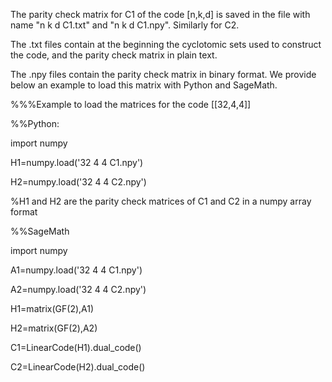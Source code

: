 The parity check matrix for C1 of the code [n,k,d] is saved in the file with name "n k d C1.txt" and "n k d C1.npy". Similarly for C2.

The .txt files contain at the beginning the cyclotomic sets used to construct the code, and the parity check matrix in plain text.

The .npy files contain the parity check matrix in binary format. We provide below an example to load this matrix with Python and SageMath.

%%%Example to load the matrices for the code [[32,4,4]]

%%Python:

import numpy

H1=numpy.load('32 4 4 C1.npy')

H2=numpy.load('32 4 4 C2.npy')

%H1 and H2 are the parity check matrices of C1 and C2 in a numpy array format

%%SageMath

import numpy

A1=numpy.load('32 4 4 C1.npy')

A2=numpy.load('32 4 4 C2.npy')

H1=matrix(GF(2),A1)

H2=matrix(GF(2),A2)

C1=LinearCode(H1).dual_code()

C2=LinearCode(H2).dual_code()
